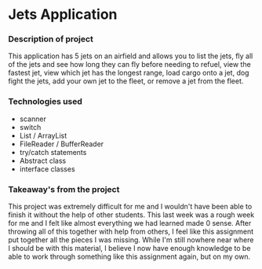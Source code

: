 # Jets Application

### Description of project
This application has 5 jets on an airfield and allows you to list the jets, fly all of the jets and see how long they can fly before needing to refuel, view the fastest jet, view which jet has the longest range, load cargo onto a jet, dog fight the jets, add your own jet to the fleet, or remove a jet from the fleet. 
### Technologies used
* scanner
* switch
* List / ArrayList
* FileReader / BufferReader
* try/catch statements
* Abstract class
* interface classes

### Takeaway's from the project
This project was extremely difficult for me and I wouldn't have been able to finish it without the help of other students. This last week was a rough week for me and I felt like almost everything we had learned made 0 sense. After throwing all of this together with help from others, I feel like this assignment put together all the pieces I was missing. While I'm still nowhere near where I should be with this material, I believe I now have enough knowledge to be able to work through something like this assignment again, but on my own.  